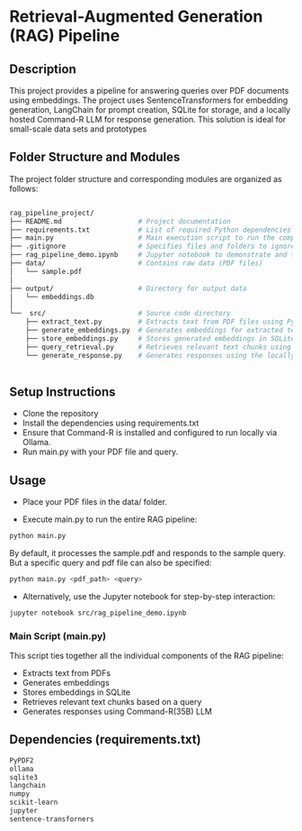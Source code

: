 # Retrieval-Augmented Generation (RAG) Pipeline

## Description

This project provides a pipeline for answering queries over PDF documents using embeddings. The project uses SentenceTransformers for embedding generation, LangChain for prompt creation, SQLite for storage, and a locally hosted Command-R LLM for response generation. This solution is ideal for small-scale data sets and prototypes

## Folder Structure and Modules

The project folder structure and corresponding modules are organized as follows:

```bash

rag_pipeline_project/
├── README.md                   # Project documentation
├── requirements.txt            # List of required Python dependencies
├── main.py                     # Main execution script to run the complete workflow
├── .gitignore                  # Specifies files and folders to ignore in Git
├── rag_pipeline_demo.ipynb     # Jupyter notebook to demonstrate and test the RAG pipeline interactively
├── data/                       # Contains raw data (PDF files)
│   └── sample.pdf
│
├── output/                     # Directory for output data
│   └── embeddings.db
│
└──  src/                       # Source code directory
    ├── extract_text.py         # Extracts text from PDF files using PyPDF2
    ├── generate_embeddings.py  # Generates embeddings for extracted text using Ollama
    ├── store_embeddings.py     # Stores generated embeddings in SQLite
    ├── query_retrieval.py      # Retrieves relevant text chunks using cosine similarity
    └── generate_response.py    # Generates responses using the locally hosted Command-R LLM
     
```

## Setup Instructions
- Clone the repository
- Install the dependencies using requirements.txt
- Ensure that Command-R is installed and configured to run locally via Ollama.
- Run main.py with your PDF file and query.

## Usage

- Place your PDF files in the data/ folder.

- Execute main.py to run the entire RAG pipeline:
```bash
python main.py
```
By default, it processes the sample.pdf and responds to the sample query.
But a specific query and pdf file can also be specified:
```bash
python main.py <pdf_path> <query>
```

- Alternatively, use the Jupyter notebook for step-by-step interaction:
```bash
jupyter notebook src/rag_pipeline_demo.ipynb
```
### Main Script (main.py)

This script ties together all the individual components of the RAG pipeline:

- Extracts text from PDFs
- Generates embeddings
- Stores embeddings in SQLite
- Retrieves relevant text chunks based on a query
- Generates responses using Command-R(35B) LLM

## Dependencies (requirements.txt)
```bash
PyPDF2
ollama
sqlite3
langchain
numpy
scikit-learn
jupyter
sentence-transforners
```

